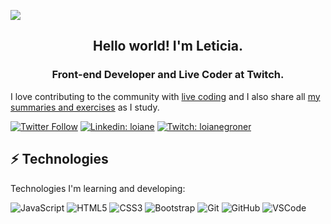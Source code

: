![](header.png)

<h2 align="center">Hello world! I'm Leticia.</h2>
<h3 align="center">Front-end Developer and Live Coder at Twitch.</h3>

I love contributing to the community with [live coding](https://www.twitch.tv/levxyca) and I also share all [my summaries and exercises](https://github.com/levxyca/studynotes) as I study.

[![Twitter Follow](https://img.shields.io/twitter/follow/levxyca?style=social)](https://twitter.com/levxyca)
[![Linkedin: loiane](https://img.shields.io/badge/-Linkedin-blue?style=flat-square&logo=Linkedin&logoColor=white&link=https://www.linkedin.com/in/leticiacaroline/)](https://www.linkedin.com/in/leticiacaroline/)
[![Twitch: loianegroner](https://img.shields.io/badge/-Twitch-blueviolet?style=flat-square&logo=Twitch&logoColor=white&link=https://www.twitch.tv/levxyca)](https://www.twitch.tv/levxyca)

## ⚡ Technologies

Technologies I'm learning and developing:

![JavaScript](https://img.shields.io/badge/-JavaScript-black?style=flat-square&logo=javascript)
![HTML5](https://img.shields.io/badge/-HTML5-E34F26?style=flat-square&logo=html5&logoColor=white)
![CSS3](https://img.shields.io/badge/-CSS3-1572B6?style=flat-square&logo=css3)
![Bootstrap](https://img.shields.io/badge/-Bootstrap-563D7C?style=flat-square&logo=bootstrap)
![Git](https://img.shields.io/badge/-Git-black?style=flat-square&logo=git)
![GitHub](https://img.shields.io/badge/-GitHub-181717?style=flat-square&logo=github)
![VSCode](https://img.shields.io/badge/-VSCode-007ACC?style=flat-square&logo=visual-studio-code&logoColor=white)